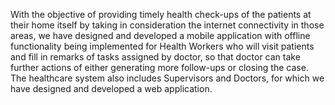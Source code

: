 With the objective of providing timely health check-ups of the patients at their home itself by taking in consideration the
internet connectivity in those areas, we have designed and developed a mobile application with offline functionality being
implemented for Health Workers who will visit patients and fill in remarks of tasks assigned by doctor, so that doctor can
take further actions of either generating more follow-ups or closing the case.
The healthcare system also includes Supervisors and Doctors, for which we have designed and developed a web
application.
